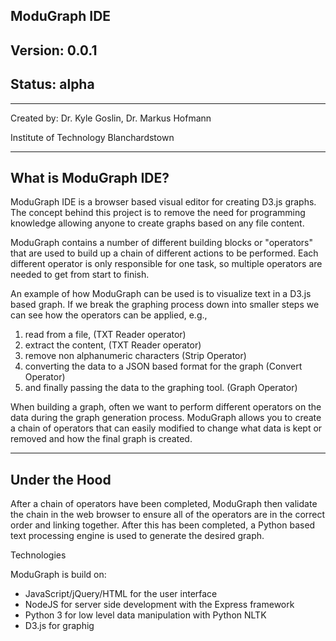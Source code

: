 ##  ModuGraph IDE 
## Version: 0.0.1
## Status: alpha
--------------------------------------------

Created by: Dr. Kyle Goslin, Dr. Markus Hofmann

Institute of Technology Blanchardstown

---------------------------------------------
## What is ModuGraph IDE?

ModuGraph IDE is a browser based visual editor for creating D3.js graphs.
The concept behind this project is to remove the need for programming knowledge
allowing anyone to create graphs based on any file content.

ModuGraph contains a number of different building blocks or "operators" that are
used to build up a chain of different actions to be performed. Each different
operator is only responsible for one task, so multiple operators are needed to get
from start to finish.

An example of how ModuGraph can be used is to visualize text in a D3.js based graph.
If we break the graphing process down into smaller steps we can see how the operators
can be applied, e.g.,
 
1. read from a file, (TXT Reader operator)
2. extract the content, (TXT Reader operator)
3. remove non alphanumeric characters (Strip Operator)
4. converting the data to a JSON based format for the graph (Convert Operator)
5. and finally passing the data to the graphing tool. (Graph Operator)



When building a graph, often we want to perform different operators on the data during the
graph generation process. ModuGraph allows you to create a chain of operators that can easily
modified to change what data is kept or removed and how the final graph is created.

---------------------------------------------
## Under the Hood

After a chain of operators have been completed, ModuGraph then validate the chain in the web browser
to ensure all of the operators are in the correct order and linking together. After this has been completed,
a Python based text processing engine is used to generate the desired graph. 

Technologies

ModuGraph is build on:
* JavaScript/jQuery/HTML for the user interface
* NodeJS for server side development with the Express framework
* Python 3 for low level data manipulation with Python NLTK
* D3.js for graphig



